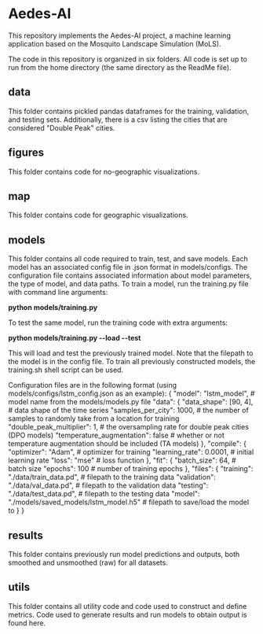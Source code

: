 # Aedes-AI

This repository implements the Aedes-AI project, a machine learning application based on the Mosquito Landscape Simulation (MoLS).

The code in this repository is organized in six folders. All code is set up to run from the home directory (the same directory as the ReadMe file).

## data
This folder contains pickled pandas dataframes for the training, validation, and testing sets.
Additionally, there is a csv listing the cities that are considered "Double Peak" cities.

## figures
This folder contains code for no-geographic visualizations.

## map
This folder contains code for geographic visualizations.

## models
This folder contains all code required to train, test, and save models.
Each model has an associated config file in .json format in models/configs.
The configuration file contains associated information about model parameters, the type of model, and data paths.
To train a model, run the training.py file with command line arguments:

  **python models/training.py <config filepath>**
  
To test the same model, run the training code with extra arguments:

  **python models/training.py <config filepath> --load --test**
  
This will load and test the previously trained model. Note that the filepath to the model is in the config file.
To train all previously constructed models, the training.sh shell script can be used.

Configuration files are in the following format (using models/configs/lstm_config.json as an example):
{
    "model": "lstm_model", # model name from the models/models.py file
    "data": {
        "data_shape": [90, 4], # data shape of the time series
        "samples_per_city": 1000, # the number of samples to randomly take from a location for training
        "double_peak_multiplier": 1, # the oversampling rate for double peak cities (DPO models)
        "temperature_augmentation": false # whether or not temperature augmentation should be included (TA models)
    },
    "compile": { 
        "optimizer": "Adam", # optimizer for training
        "learning_rate": 0.0001, # initial learning rate
        "loss": "mse" # loss function
    },
    "fit": {
        "batch_size": 64, # batch size
        "epochs": 100 # number of training epochs
    },
    "files": {
        "training": "./data/train_data.pd", # filepath to the training data
        "validation": "./data/val_data.pd", # filepath to the validation data
        "testing": "./data/test_data.pd", # filepath to the testing data
        "model": "./models/saved_models/lstm_model.h5" # filepath to save/load the model to
    }
}

## results
This folder contains previously run model predictions and outputs, both smoothed and unsmoothed (raw) for all datasets.

## utils
This folder contains all utility code and code used to construct and define metrics.
Code used to generate results and run models to obtain output is found here.
